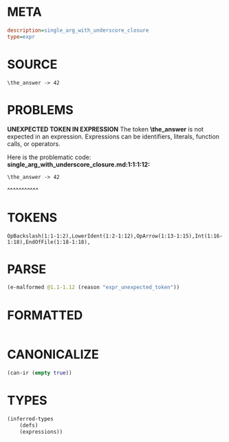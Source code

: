 # META
~~~ini
description=single_arg_with_underscore_closure
type=expr
~~~
# SOURCE
~~~roc
\the_answer -> 42
~~~
# PROBLEMS
**UNEXPECTED TOKEN IN EXPRESSION**
The token **\the_answer** is not expected in an expression.
Expressions can be identifiers, literals, function calls, or operators.

Here is the problematic code:
**single_arg_with_underscore_closure.md:1:1:1:12:**
```roc
\the_answer -> 42
```
^^^^^^^^^^^


# TOKENS
~~~zig
OpBackslash(1:1-1:2),LowerIdent(1:2-1:12),OpArrow(1:13-1:15),Int(1:16-1:18),EndOfFile(1:18-1:18),
~~~
# PARSE
~~~clojure
(e-malformed @1.1-1.12 (reason "expr_unexpected_token"))
~~~
# FORMATTED
~~~roc

~~~
# CANONICALIZE
~~~clojure
(can-ir (empty true))
~~~
# TYPES
~~~clojure
(inferred-types
	(defs)
	(expressions))
~~~
